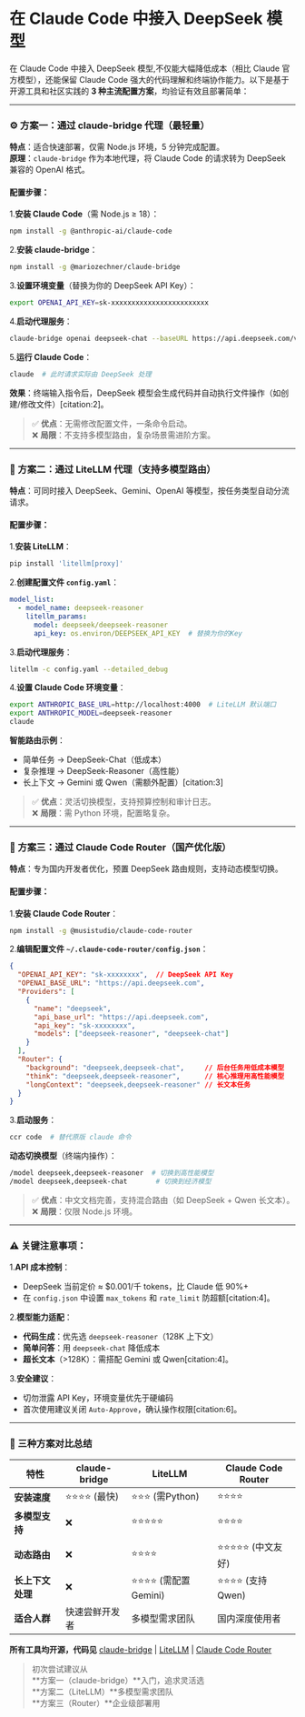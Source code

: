 # 在 Claude Code 中接入 DeepSeek 模型

在 Claude Code 中接入 DeepSeek 模型,不仅能大幅降低成本（相比 Claude 官方模型），还能保留 Claude Code 强大的代码理解和终端协作能力。以下是基于开源工具和社区实践的 **3 种主流配置方案**，均验证有效且部署简单：

---

### ⚙️ 方案一：通过 claude-bridge 代理（最轻量）
**特点**：适合快速部署，仅需 Node.js 环境，5 分钟完成配置。  
**原理**：`claude-bridge` 作为本地代理，将 Claude Code 的请求转为 DeepSeek 兼容的 OpenAI 格式。  

#### 配置步骤：
1.**安装 Claude Code**（需 Node.js ≥ 18）：
   ```bash
   npm install -g @anthropic-ai/claude-code
   ```

2.**安装 claude-bridge**：
   ```bash
   npm install -g @mariozechner/claude-bridge
   ```

3.**设置环境变量**（替换为你的 DeepSeek API Key）：
   ```bash
   export OPENAI_API_KEY=sk-xxxxxxxxxxxxxxxxxxxxxxxx
   ```

4.**启动代理服务**：
   ```bash
   claude-bridge openai deepseek-chat --baseURL https://api.deepseek.com/v1
   ```

5.**运行 Claude Code**：
   ```bash
   claude  # 此时请求实际由 DeepSeek 处理
   ```  
**效果**：终端输入指令后，DeepSeek 模型会生成代码并自动执行文件操作（如创建/修改文件）[citation:2]。

> ✅ **优点**：无需修改配置文件，一条命令启动。  
> ❌ **局限**：不支持多模型路由，复杂场景需进阶方案。

---

### 🔄 方案二：通过 LiteLLM 代理（支持多模型路由）
**特点**：可同时接入 DeepSeek、Gemini、OpenAI 等模型，按任务类型自动分流请求。  

#### 配置步骤：
1.**安装 LiteLLM**：  
   ```bash
   pip install 'litellm[proxy]'
   ```

2.**创建配置文件 `config.yaml`**：  
   ```yaml
   model_list:
     - model_name: deepseek-reasoner
       litellm_params:
         model: deepseek/deepseek-reasoner
         api_key: os.environ/DEEPSEEK_API_KEY  # 替换为你的Key
   ```

3.**启动代理服务**：  
   ```bash
   litellm -c config.yaml --detailed_debug
   ```

4.**设置 Claude Code 环境变量**：  
   ```bash
   export ANTHROPIC_BASE_URL=http://localhost:4000  # LiteLLM 默认端口
   export ANTHROPIC_MODEL=deepseek-reasoner
   claude
   ```  

**智能路由示例**：  
- 简单任务 → DeepSeek-Chat（低成本）  
- 复杂推理 → DeepSeek-Reasoner（高性能）  
- 长上下文 → Gemini 或 Qwen（需额外配置）[citation:3]

> ✅ **优点**：灵活切换模型，支持预算控制和审计日志。  
> ❌ **局限**：需 Python 环境，配置略复杂。

---

### 🧠 方案三：通过 Claude Code Router（国产优化版）
**特点**：专为国内开发者优化，预置 DeepSeek 路由规则，支持动态模型切换。  

#### 配置步骤：
1.**安装 Claude Code Router**：  
   ```bash
   npm install -g @musistudio/claude-code-router
   ```

2.**编辑配置文件 `~/.claude-code-router/config.json`**：  
   ```json
   {
     "OPENAI_API_KEY": "sk-xxxxxxxx",  // DeepSeek API Key
     "OPENAI_BASE_URL": "https://api.deepseek.com",
     "Providers": [
       {
         "name": "deepseek",
         "api_base_url": "https://api.deepseek.com",
         "api_key": "sk-xxxxxxxx",
         "models": ["deepseek-reasoner", "deepseek-chat"]
       }
     ],
     "Router": {
       "background": "deepseek,deepseek-chat",     // 后台任务用低成本模型
       "think": "deepseek,deepseek-reasoner",      // 核心推理用高性能模型
       "longContext": "deepseek,deepseek-reasoner" // 长文本任务
     }
   }
   ```

3.**启动服务**：  
   ```bash
   ccr code  # 替代原版 claude 命令
   ```  

**动态切换模型**（终端内操作）：  
   ```bash
   /model deepseek,deepseek-reasoner  # 切换到高性能模型
   /model deepseek,deepseek-chat       # 切换到经济模型
   ```


> ✅ **优点**：中文文档完善，支持混合路由（如 DeepSeek + Qwen 长文本）。  
> ❌ **局限**：仅限 Node.js 环境。

---

### ⚠️ 关键注意事项：
1.**API 成本控制**：  
   - DeepSeek 当前定价 ≈ $0.001/千 tokens，比 Claude 低 90%+  
   - 在 `config.json` 中设置 `max_tokens` 和 `rate_limit` 防超额[citation:4]。

2.**模型能力适配**：  
   - **代码生成**：优先选 `deepseek-reasoner`（128K 上下文）  
   - **简单问答**：用 `deepseek-chat` 降低成本  
   - **超长文本**（>128K）：需搭配 Gemini 或 Qwen[citation:4]。

3.**安全建议**：  
   - 切勿泄露 API Key，环境变量优先于硬编码  
   - 首次使用建议关闭 `Auto-Approve`，确认操作权限[citation:6]。

---

### 💎 三种方案对比总结
| **特性**          | claude-bridge       | LiteLLM              | Claude Code Router  |
|-------------------|---------------------|----------------------|---------------------|
| **安装速度**       | ⭐⭐⭐⭐ (最快)        | ⭐⭐⭐ (需Python)       | ⭐⭐⭐⭐               |
| **多模型支持**     | ❌                   | ⭐⭐⭐⭐⭐                | ⭐⭐⭐⭐               |
| **动态路由**       | ❌                   | ⭐⭐⭐⭐                 | ⭐⭐⭐⭐⭐ (中文友好)    |
| **长上下文处理**   | ❌                   | ⭐⭐⭐⭐ (需配置Gemini)  | ⭐⭐⭐⭐ (支持Qwen)    |
| **适合人群**       | 快速尝鲜开发者       | 多模型需求团队        | 国内深度使用者       |

**所有工具均开源，代码见**
[claude-bridge](https://github.com/badlogic/claude-bridge) |
[LiteLLM](https://github.com/BerriAI/litellm) |
[Claude Code Router](https://github.com/musistudio/claude-code-router)

> 初次尝试建议从  
**方案一（claude-bridge）**入门，追求灵活选   
**方案二（LiteLLM）**多模型需求团队   
**方案三（Router）**企业级部署用  



